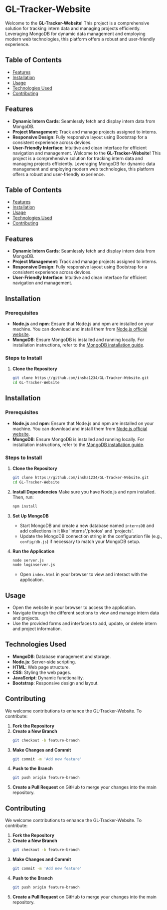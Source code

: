 # GL-Tracker-Website

Welcome to the **GL-Tracker-Website**! This project is a comprehensive solution for tracking intern data and managing projects efficiently. Leveraging MongoDB for dynamic data management and employing modern web technologies, this platform offers a robust and user-friendly experience.

## Table of Contents
- [Features](#features)
- [Installation](#installation)
- [Usage](#usage)
- [Technologies Used](#technologies-used)
- [Contributing](#contributing)

## Features
- **Dynamic Intern Cards**: Seamlessly fetch and display intern data from MongoDB.
- **Project Management**: Track and manage projects assigned to interns.
- **Responsive Design**: Fully responsive layout using Bootstrap for a consistent experience across devices.
- **User-Friendly Interface**: Intuitive and clean interface for efficient navigation and management.
Welcome to the **GL-Tracker-Website**! This project is a comprehensive solution for tracking intern data and managing projects efficiently. Leveraging MongoDB for dynamic data management and employing modern web technologies, this platform offers a robust and user-friendly experience.

## Table of Contents
- [Features](#features)
- [Installation](#installation)
- [Usage](#usage)
- [Technologies Used](#technologies-used)
- [Contributing](#contributing)

## Features
- **Dynamic Intern Cards**: Seamlessly fetch and display intern data from MongoDB.
- **Project Management**: Track and manage projects assigned to interns.
- **Responsive Design**: Fully responsive layout using Bootstrap for a consistent experience across devices.
- **User-Friendly Interface**: Intuitive and clean interface for efficient navigation and management.

## Installation

### Prerequisites
- **Node.js** and **npm**: Ensure that Node.js and npm are installed on your machine. You can download and install them from [Node.js official website](https://nodejs.org/).
- **MongoDB**: Ensure MongoDB is installed and running locally. For installation instructions, refer to the [MongoDB installation guide](https://docs.mongodb.com/manual/installation/).

### Steps to Install

1. **Clone the Repository**
   ```bash
   git clone https://github.com/insha1234/GL-Tracker-Website.git
   cd GL-Tracker-Website
   ```
## Installation

### Prerequisites
- **Node.js** and **npm**: Ensure that Node.js and npm are installed on your machine. You can download and install them from [Node.js official website](https://nodejs.org/).
- **MongoDB**: Ensure MongoDB is installed and running locally. For installation instructions, refer to the [MongoDB installation guide](https://docs.mongodb.com/manual/installation/).

### Steps to Install

1. **Clone the Repository**
   ```bash
   git clone https://github.com/insha1234/GL-Tracker-Website.git
   cd GL-Tracker-Website
   ```

2. **Install Dependencies**
   Make sure you have Node.js and npm installed. Then, run:
   ```bash
   npm install
   ```

3. **Set Up MongoDB**
   - Start MongoDB and create a new database named `internsDB` and add collections in it like 'interns','photos' and 'projects'.
   - Update the MongoDB connection string in the configuration file (e.g., `config/db.js`) if necessary to match your MongoDB setup.

4. **Run the Application**
   ```bash
   node server.js
   node loginserver.js
   ```
   - Open `index.html` in your browser to view and interact with the application.

## Usage
- Open the website in your browser to access the application.
- Navigate through the different sections to view and manage intern data and projects.
- Use the provided forms and interfaces to add, update, or delete intern and project information.

## Technologies Used
- **MongoDB**: Database management and storage.
- **Node.js**: Server-side scripting.
- **HTML**: Web page structure.
- **CSS**: Styling the web pages.
- **JavaScript**: Dynamic functionality.
- **Bootstrap**: Responsive design and layout.

## Contributing
We welcome contributions to enhance the GL-Tracker-Website. To contribute:

1. **Fork the Repository**
2. **Create a New Branch**
   ```bash
   git checkout -b feature-branch
   ```
3. **Make Changes and Commit**
   ```bash
   git commit -m 'Add new feature'
   ```
4. **Push to the Branch**
   ```bash
   git push origin feature-branch
   ```
5. **Create a Pull Request** on GitHub to merge your changes into the main repository.

## Contributing
We welcome contributions to enhance the GL-Tracker-Website. To contribute:

1. **Fork the Repository**
2. **Create a New Branch**
   ```bash
   git checkout -b feature-branch
   ```
3. **Make Changes and Commit**
   ```bash
   git commit -m 'Add new feature'
   ```
4. **Push to the Branch**
   ```bash
   git push origin feature-branch
   ```
5. **Create a Pull Request** on GitHub to merge your changes into the main repository.


